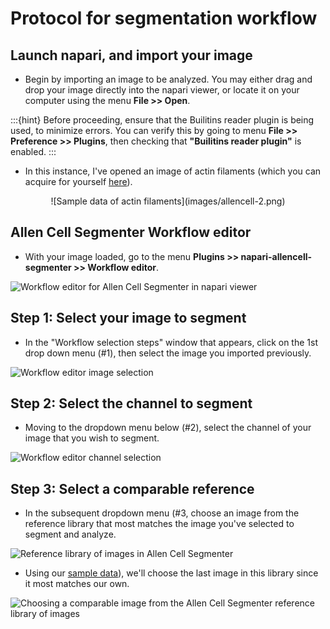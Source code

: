 # Protocol for segmentation workflow

## Launch napari, and import your image

- Begin by importing an image to be analyzed. You may either drag and drop your image directly into the napari viewer, or locate it on your computer using the menu **File >> Open**. 

:::{hint}
Before proceeding, ensure that the Builitins reader plugin is being used, to minimize errors. You can verify this by going to menu **File >> Preference >> Plugins**, then checking that **"Builitins reader plugin"** is enabled. 
:::

- In this instance, I've opened an image of actin filaments (which you can acquire for yourself [here](https://github.com/chanzuckerberg/napari-segmentation-workshop/raw/main/content/workflow/images/Allen-Cell-Segmenter-Sample-Data.tif)). 

<center>![Sample data of actin filaments](images/allencell-2.png)</center>

## Allen Cell Segmenter Workflow editor

- With your image loaded, go to the menu **Plugins >> napari-allencell-segmenter >> Workflow editor**. 

![Workflow editor for Allen Cell Segmenter in napari viewer](images/allencell-3.png)

## Step 1: Select your image to segment

- In the "Workflow selection steps" window that appears, click on the 1st drop down menu (#1), then select the image you imported previously. 

![Workflow editor image selection](images/allencell-3.png)

## Step 2: Select the channel to segment

- Moving to the dropdown menu below (#2), select the channel of your image that you wish to segment. 

![Workflow editor channel selection](images/allencell-4.png)

## Step 3: Select a comparable reference 

- In the subsequent dropdown menu (#3, choose an image from the reference library that most matches the image you've selected to segment and analyze.

![Reference library of images in Allen Cell Segmenter](images/allencell-5.png)

- Using our [sample data](https://github.com/chanzuckerberg/napari-segmentation-workshop/raw/main/content/workflow/images/Allen-Cell-Segmenter-Sample-Data.tif)), we'll choose the last image in this library since it most matches our own. 

![Choosing a comparable image from the Allen Cell Segmenter reference library of images](images/allencell-6.png)

